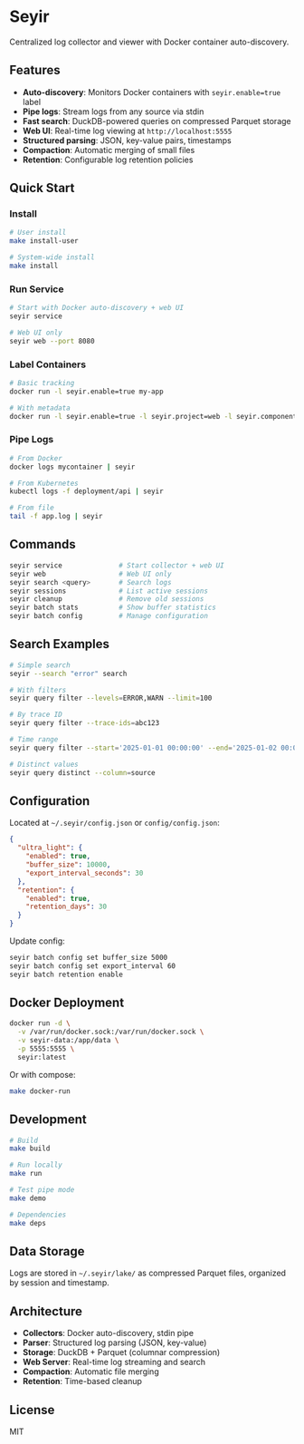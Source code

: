 # Seyir

Centralized log collector and viewer with Docker container auto-discovery.

## Features

- **Auto-discovery**: Monitors Docker containers with `seyir.enable=true` label
- **Pipe logs**: Stream logs from any source via stdin
- **Fast search**: DuckDB-powered queries on compressed Parquet storage
- **Web UI**: Real-time log viewing at `http://localhost:5555`
- **Structured parsing**: JSON, key-value pairs, timestamps
- **Compaction**: Automatic merging of small files
- **Retention**: Configurable log retention policies

## Quick Start

### Install

```bash
# User install
make install-user

# System-wide install
make install
```

### Run Service

```bash
# Start with Docker auto-discovery + web UI
seyir service

# Web UI only
seyir web --port 8080
```

### Label Containers

```bash
# Basic tracking
docker run -l seyir.enable=true my-app

# With metadata
docker run -l seyir.enable=true -l seyir.project=web -l seyir.component=api backend-service
```

### Pipe Logs

```bash
# From Docker
docker logs mycontainer | seyir

# From Kubernetes
kubectl logs -f deployment/api | seyir

# From file
tail -f app.log | seyir
```

## Commands

```bash
seyir service              # Start collector + web UI
seyir web                  # Web UI only
seyir search <query>       # Search logs
seyir sessions             # List active sessions
seyir cleanup              # Remove old sessions
seyir batch stats          # Show buffer statistics
seyir batch config         # Manage configuration
```

## Search Examples

```bash
# Simple search
seyir --search "error" search

# With filters
seyir query filter --levels=ERROR,WARN --limit=100

# By trace ID
seyir query filter --trace-ids=abc123

# Time range
seyir query filter --start='2025-01-01 00:00:00' --end='2025-01-02 00:00:00'

# Distinct values
seyir query distinct --column=source
```

## Configuration

Located at `~/.seyir/config.json` or `config/config.json`:

```json
{
  "ultra_light": {
    "enabled": true,
    "buffer_size": 10000,
    "export_interval_seconds": 30
  },
  "retention": {
    "enabled": true,
    "retention_days": 30
  }
}
```

Update config:

```bash
seyir batch config set buffer_size 5000
seyir batch config set export_interval 60
seyir batch retention enable
```

## Docker Deployment

```bash
docker run -d \
  -v /var/run/docker.sock:/var/run/docker.sock \
  -v seyir-data:/app/data \
  -p 5555:5555 \
  seyir:latest
```

Or with compose:

```bash
make docker-run
```

## Development

```bash
# Build
make build

# Run locally
make run

# Test pipe mode
make demo

# Dependencies
make deps
```

## Data Storage

Logs are stored in `~/.seyir/lake/` as compressed Parquet files, organized by session and timestamp.

## Architecture

- **Collectors**: Docker auto-discovery, stdin pipe
- **Parser**: Structured log parsing (JSON, key-value)
- **Storage**: DuckDB + Parquet (columnar compression)
- **Web Server**: Real-time log streaming and search
- **Compaction**: Automatic file merging
- **Retention**: Time-based cleanup

## License

MIT

